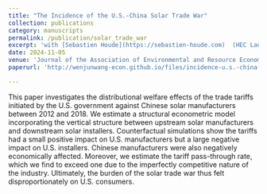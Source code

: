 ```yaml
---
title: "The Incidence of the U.S.-China Solar Trade War"
collection: publications
category: manuscripts
permalink: /publication/solar_trade_war
excerpt: 'with [Sebastien Houde](https://sebastien-houde.com)  (HEC Lausanne). Presented in Berkeley-Harvard-Yale Energy and Environmental Economics Seminar, the U.S. Department of Energy, EAERE Annual Conference'
date: 2024-11-05
venue: 'Journal of the Association of Environmental and Resource Economists (accepted)'
paperurl: 'http://wenjunwang-econ.github.io/files/incidence-u.s.-china-solar-trade-war_revised_19072024.pdf'

---
```


This paper investigates the distributional welfare effects of the trade tariffs initiated by the U.S. government against Chinese solar manufacturers between 2012 and 2018. We estimate
a structural econometric model incorporating the vertical structure between upstream solar manufacturers and downstream solar installers. Counterfactual simulations show the tariffs
had a small positive impact on U.S. manufacturers but a large negative impact on U.S. installers. Chinese manufacturers were also negatively economically affected. Moreover, we
estimate the tariff pass-through rate, which we find to exceed one due to the imperfectly competitive nature of the industry. Ultimately, the burden of the solar trade war thus felt
disproportionately on U.S. consumers.


